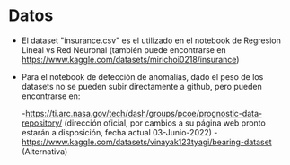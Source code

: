 
# Datos

- El dataset "insurance.csv" es el utilizado en el notebook de Regresion Lineal vs Red Neuronal (también puede encontrarse en https://www.kaggle.com/datasets/mirichoi0218/insurance)

- Para el notebook de detección de anomalías, dado el peso de los datasets no se pueden subir directamente a github, pero pueden encontrarse en:

    -https://ti.arc.nasa.gov/tech/dash/groups/pcoe/prognostic-data-repository/ (dirección oficial, por cambios a su página web pronto estarán a disposición, fecha actual 03-Junio-2022)
    -https://www.kaggle.com/datasets/vinayak123tyagi/bearing-dataset (Alternativa)

